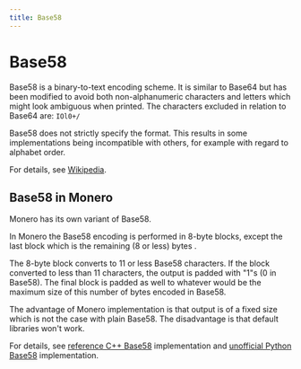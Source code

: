 ```yaml
---
title: Base58
---
```

# Base58

Base58 is a binary-to-text encoding scheme. It is similar to Base64 but has
been modified to avoid both non-alphanumeric characters and letters which
might look ambiguous when printed. The characters excluded in relation to
Base64 are: `IOl0+/`

Base58 does not strictly specify the format. This results in some
implementations being incompatible with others, for example with regard to
alphabet order.

For details, see [Wikipedia](https://en.wikipedia.org/wiki/Base58).

## Base58 in Monero

Monero has its own variant of Base58.

In Monero the Base58 encoding is performed in 8-byte blocks, except the last
block which is the remaining (8 or less) bytes .

The 8-byte block converts to 11 or less Base58 characters. If the block
converted to less than 11 characters, the output is padded with "1"s (0 in
Base58). The final block is padded as well to whatever would be the maximum
size of this number of bytes encoded in Base58.

The advantage of Monero implementation is that output is of a fixed size
which is not the case with plain Base58. The disadvantage is that default
libraries won't work.

For details, see [reference C++
Base58](https://github.com/monero-project/monero/blob/master/src/common/base58.cpp)
implementation and [unofficial Python
Base58](https://github.com/bigreddmachine/MoneroPy/blob/master/moneropy/base58.py)
implementation.
